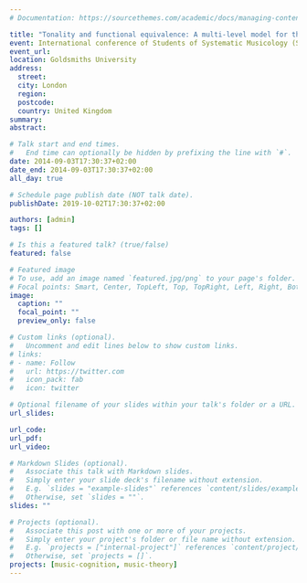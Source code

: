 ```yaml
---
# Documentation: https://sourcethemes.com/academic/docs/managing-content/

title: "Tonality and functional equivalence: A multi-level model for the cognition of triadic progressions in 19th century music"
event: International conference of Students of Systematic Musicology (SysMus14)
event_url:
location: Goldsmiths University
address:
  street:
  city: London
  region:
  postcode:
  country: United Kingdom
summary:
abstract:

# Talk start and end times.
#   End time can optionally be hidden by prefixing the line with `#`.
date: 2014-09-03T17:30:37+02:00
date_end: 2014-09-03T17:30:37+02:00
all_day: true

# Schedule page publish date (NOT talk date).
publishDate: 2019-10-02T17:30:37+02:00

authors: [admin]
tags: []

# Is this a featured talk? (true/false)
featured: false

# Featured image
# To use, add an image named `featured.jpg/png` to your page's folder.
# Focal points: Smart, Center, TopLeft, Top, TopRight, Left, Right, BottomLeft, Bottom, BottomRight.
image:
  caption: ""
  focal_point: ""
  preview_only: false

# Custom links (optional).
#   Uncomment and edit lines below to show custom links.
# links:
# - name: Follow
#   url: https://twitter.com
#   icon_pack: fab
#   icon: twitter

# Optional filename of your slides within your talk's folder or a URL.
url_slides:

url_code:
url_pdf:
url_video:

# Markdown Slides (optional).
#   Associate this talk with Markdown slides.
#   Simply enter your slide deck's filename without extension.
#   E.g. `slides = "example-slides"` references `content/slides/example-slides.md`.
#   Otherwise, set `slides = ""`.
slides: ""

# Projects (optional).
#   Associate this post with one or more of your projects.
#   Simply enter your project's folder or file name without extension.
#   E.g. `projects = ["internal-project"]` references `content/project/deep-learning/index.md`.
#   Otherwise, set `projects = []`.
projects: [music-cognition, music-theory]
---
```


